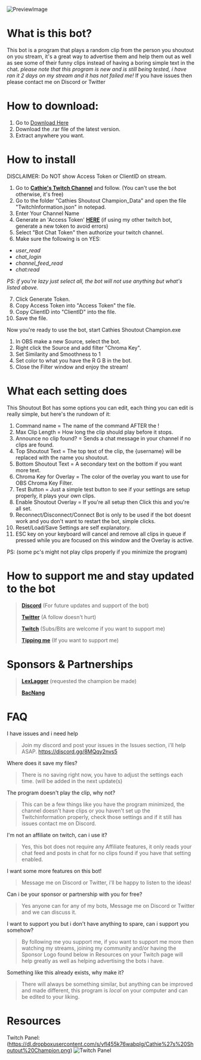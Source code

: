 ![PreviewImage](https://dl.dropboxusercontent.com/s/9kqb81j7i4iek29/Cathies_Shoutout_Champion_2021-05-21_15-48-08.png)

# What is this bot?
This bot is a program that plays a random clip from the person you shoutout on you stream, it's a great way to advertise them and help them out as well as see some of their funny clips instead of having a boring simple text in the chat.
*please note that this program is new and is still being tested, i have ran it 2 days on my stream and it has not failed me!*
If you have issues then please contact me on Discord or Twitter

# How to download:
1. Go to [Download Here](https://github.com/Cathienna/Cathie-s-Shoutout-Champion/releases)
2. Download the .rar file of the latest version.
3. Extract anywhere you want.

# How to install
DISCLAIMER: Do NOT show Access Token or ClientID on stream.
1. Go to **[Cathie's Twitch Channel](https://www.twitch.tv/cathienna)** and follow. (You can't use the bot otherwise, it's free)
2. Go to the folder "Cathies Shoutout Champion_Data" and open the file "TwitchInformation.json" in notepad.
3. Enter Your Channel Name
4. Generate an 'Access Token' **[HERE](https://twitchtokengenerator.com/)** (if using my other twitch bot, generate a new token to avoid errors)
5. Select "Bot Chat Token" then authorize your twitch channel.
6. Make sure the following is on YES:
* _user_read_
* _chat_login_
* _channel_feed_read_
* _chat:read_

_PS: if you're lazy just select all, the bot will not use anything but what's listed above._

7. Click Generate Token.
8. Copy Access Token into "Access Token" the file.
9. Copy ClientID into "ClientID" into the file.
10. Save the file.

Now you're ready to use the bot, start Cathies Shoutout Champion.exe

1. In OBS make a new Source, select the bot.
2. Right click the Source and add filter "Chroma Key".
3. Set Similarity and Smoothness to 1
4. Set color to what you have the R G B in the bot.
5. Close the Filter window and enjoy the stream!

# What each setting does
This Shoutout Bot has some options you can edit, each thing you can edit is really simple, but here's the rundown of it:
1. Command name = The name of the command AFTER the !
2. Max Clip Length = How long the clip should play before it stops.
3. Announce no clip found? = Sends a chat message in your channel if no clips are found.
4. Top Shoutout Text = The top text of the clip, the {username} will be replaced with the name you shoutout.
5. Bottom Shoutout Text = A secondary text on the bottom if you want more text.
6. Chroma Key for Overlay = The color of the overlay you want to use for OBS Chroma Key Filter.
7. Test Button = Just a simple test button to see if your settings are setup properly, it plays your own clips.
8. Enable Shoutout Overlay = If you're all setup then Click this and you're all set.
9. Reconnect/Disconnect/Connect Bot is only to be used if the bot doesnt work and you don't want to restart the bot, simple clicks.
10. Reset/Load/Save Settings are self explanatory.
11. ESC key on your keyboard will cancel and remove all clips in queue if pressed while you are focused on this window and the Overlay is active.

PS: (some pc's might not play clips properly if you minimize the program)

# How to support me and stay updated to the bot
> **[Discord](https://discord.gg/8MQqy2nvs5)** (For future updates and support of the bot)
> 
> **[Twitter](https://twitter.com/cathienna)** (A follow doesn't hurt)
> 
> **[Twitch](https://www.twitch.tv/cathienna)** (Subs/Bits are welcome if you want to support me)
> 
> **[Tipping me](https://streamelements.com/cathienna/tip)** (If you want to support me)

# Sponsors & Partnerships
> **[LexLagger](https://www.twitch.tv/lexlagger)** (requested the champion be made)
> 
> **[BacNang](https://www.twitch.tv/bacnang)**

# FAQ
I have issues and i need help
> Join my discord and post your issues in the Issues section, i'll help ASAP. https://discord.gg/8MQqy2nvs5

Where does it save my files?
> There is no saving right now, you have to adjust the settings each time. (will be added in the next update(s)

The program doesn't play the clip, why not?
> This can be a few things like you have the program minimized, the channel doesn't have clips or you haven't set up the Twitchinformation properly, check those settings and if it still has issues contact me on Discord.

I'm not an affiliate on twitch, can i use it?
> Yes, this bot does not require any Affiliate features, it only reads your chat feed and posts in chat for no clips found if you have that setting enabled.

I want some more features on this bot!
> Message me on Discord or Twitter, i'll be happy to listen to the ideas!

Can i be your sponsor or partnership with you for free?
> Yes anyone can for any of my bots, Message me on Discord or Twitter and we can discuss it.

I want to support you but i don't have anything to spare, can i support you somehow?
> By following me you support me, if you want to support me more then watching my streams, joining my community and/or having the Sponsor Logo found below in Resources on your Twitch page will help greatly as well as helping advertising the bots i have.

Something like this already exists, why make it?
> There will always be something similar, but anything can be improved and made different, this program is *local* on your computer and can be edited to your liking.

# Resources
Twitch Panel: (https://dl.dropboxusercontent.com/s/vfl455k76wabplg/Cathie%27s%20Shoutout%20Champion.png)
![Twitch Panel](https://dl.dropboxusercontent.com/s/vfl455k76wabplg/Cathie%27s%20Shoutout%20Champion.png)
